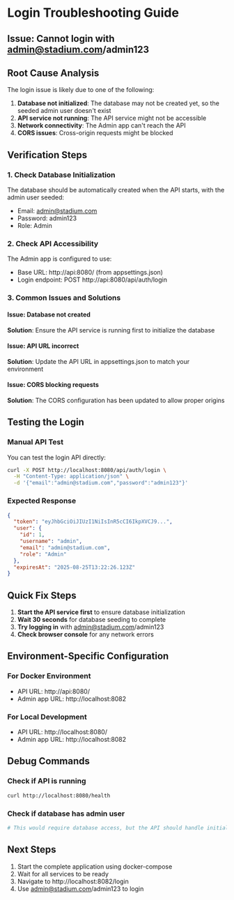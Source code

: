 # Login Troubleshooting Guide

## Issue: Cannot login with admin@stadium.com/admin123

## Root Cause Analysis

The login issue is likely due to one of the following:

1. **Database not initialized**: The database may not be created yet, so the seeded admin user doesn't exist
2. **API service not running**: The API service might not be accessible
3. **Network connectivity**: The Admin app can't reach the API
4. **CORS issues**: Cross-origin requests might be blocked

## Verification Steps

### 1. Check Database Initialization
The database should be automatically created when the API starts, with the admin user seeded:
- Email: admin@stadium.com
- Password: admin123
- Role: Admin

### 2. Check API Accessibility
The Admin app is configured to use:
- Base URL: http://api:8080/ (from appsettings.json)
- Login endpoint: POST http://api:8080/api/auth/login

### 3. Common Issues and Solutions

#### Issue: Database not created
**Solution**: Ensure the API service is running first to initialize the database

#### Issue: API URL incorrect
**Solution**: Update the API URL in appsettings.json to match your environment

#### Issue: CORS blocking requests
**Solution**: The CORS configuration has been updated to allow proper origins

## Testing the Login

### Manual API Test
You can test the login API directly:
```bash
curl -X POST http://localhost:8080/api/auth/login \
  -H "Content-Type: application/json" \
  -d '{"email":"admin@stadium.com","password":"admin123"}'
```

### Expected Response
```json
{
  "token": "eyJhbGciOiJIUzI1NiIsInR5cCI6IkpXVCJ9...",
  "user": {
    "id": 1,
    "username": "admin",
    "email": "admin@stadium.com",
    "role": "Admin"
  },
  "expiresAt": "2025-08-25T13:22:26.123Z"
}
```

## Quick Fix Steps

1. **Start the API service first** to ensure database initialization
2. **Wait 30 seconds** for database seeding to complete
3. **Try logging in** with admin@stadium.com/admin123
4. **Check browser console** for any network errors

## Environment-Specific Configuration

### For Docker Environment
- API URL: http://api:8080/
- Admin app URL: http://localhost:8082

### For Local Development
- API URL: http://localhost:8080/
- Admin app URL: http://localhost:8082

## Debug Commands

### Check if API is running
```bash
curl http://localhost:8080/health
```

### Check if database has admin user
```bash
# This would require database access, but the API should handle initialization
```

## Next Steps
1. Start the complete application using docker-compose
2. Wait for all services to be ready
3. Navigate to http://localhost:8082/login
4. Use admin@stadium.com/admin123 to login
